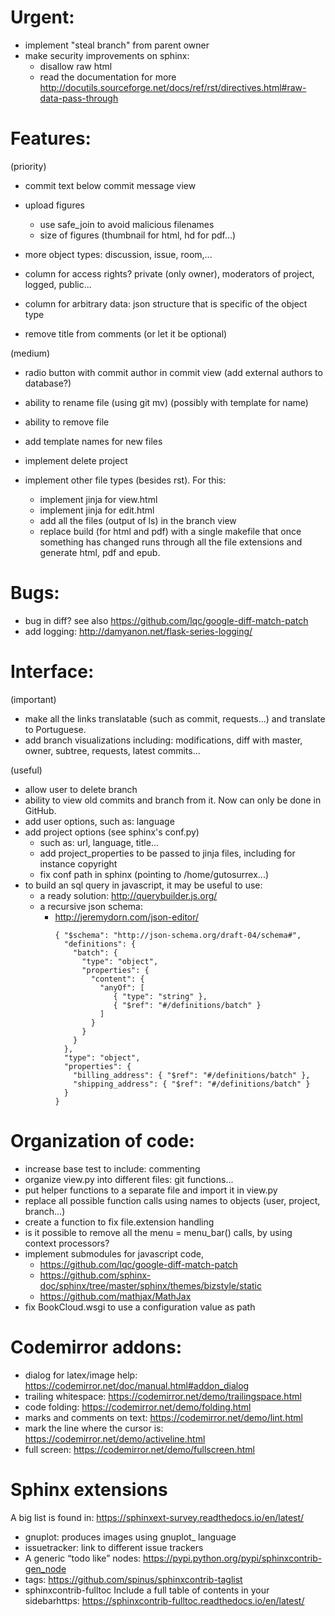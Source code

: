 # Urgent:

  - implement "steal branch" from parent owner
  - make security improvements on sphinx:
    - disallow raw html
    - read the documentation for more
      http://docutils.sourceforge.net/docs/ref/rst/directives.html#raw-data-pass-through

# Features:

  (priority)
  - commit text below commit message view
  - upload figures
    - use safe_join to avoid malicious filenames
    - size of figures (thumbnail for html, hd for pdf...)
  - more object types: discussion, issue, room,...
  - column for access rights? private (only owner), moderators of project, logged, public...
  - column for arbitrary data: json structure that is specific of the object type

  - remove title from comments (or let it be optional)

  (medium)
  - radio button with commit author in commit view (add external authors to database?)
  - ability to rename file (using git mv) (possibly with template for name)
  - ability to remove file
  - add template names for new files
  - implement delete project

  - implement other file types (besides rst). For this:
    - implement jinja for view<extension>.html
    - implement jinja for edit<extension>.html
    - add all the files (output of ls) in the branch view
    - replace build (for html and pdf) with a single makefile
      that once something has changed runs through all the
      file extensions and generate html, pdf and epub.

# Bugs:

  - bug in diff? see also https://github.com/lqc/google-diff-match-patch
  - add logging: http://damyanon.net/flask-series-logging/

# Interface:

  (important)
  - make all the links translatable (such as commit, requests...) and translate to Portuguese.
  - add branch visualizations including:
    modifications, diff with master, owner, subtree, requests, latest commits...

  (useful)
  - allow user to delete branch
  - ability to view old commits and branch from it. Now can only be done in GitHub.
  - add user options, such as: language
  - add project options  (see sphinx's conf.py)
    - such as: url, language, title...
    - add project_properties to be passed to jinja files, including for instance copyright
    - fix conf path in sphinx (pointing to /home/gutosurrex...)
  - to build an sql query in javascript, it may be useful to use:
    - a ready solution: http://querybuilder.js.org/
    - a recursive json schema:
      - http://jeremydorn.com/json-editor/
        ```
        { "$schema": "http://json-schema.org/draft-04/schema#",
          "definitions": {
            "batch": {
              "type": "object",
              "properties": {
                "content": {
                  "anyOf": [
                     { "type": "string" },
                     { "$ref": "#/definitions/batch" }
                  ]
                }
              }
            }
          },
          "type": "object",
          "properties": {
            "billing_address": { "$ref": "#/definitions/batch" },
            "shipping_address": { "$ref": "#/definitions/batch" }
          }
        }
        ```

# Organization of code:

  - increase base test to include: commenting
  - organize view.py into different files: git functions...
  - put helper functions to a separate file and import it in view.py
  - replace all possible function calls using names to objects (user, project, branch...)
  - create a function to fix file.extension handling
  - is it possible to remove all the menu = menu_bar() calls, by using context processors?
  - implement submodules for javascript code,
    - https://github.com/lqc/google-diff-match-patch
    - https://github.com/sphinx-doc/sphinx/tree/master/sphinx/themes/bizstyle/static
    - https://github.com/mathjax/MathJax
  - fix BookCloud.wsgi to use a configuration value as path

# Codemirror addons:

  - dialog for latex/image help: https://codemirror.net/doc/manual.html#addon_dialog
  - trailing whitespace: https://codemirror.net/demo/trailingspace.html
  - code folding: https://codemirror.net/demo/folding.html
  - marks and comments on text: https://codemirror.net/demo/lint.html
  - mark the line where the cursor is: https://codemirror.net/demo/activeline.html
  - full screen: https://codemirror.net/demo/fullscreen.html

# Sphinx extensions

A big list is found in:
https://sphinxext-survey.readthedocs.io/en/latest/

  - gnuplot: produces images using gnuplot_ language
  - issuetracker: link to different issue trackers
  - A generic “todo like” nodes: https://pypi.python.org/pypi/sphinxcontrib-gen_node
  - tags: https://github.com/spinus/sphinxcontrib-taglist
  - sphinxcontrib-fulltoc
    Include a full table of contents in your sidebarhttps:
    https://sphinxcontrib-fulltoc.readthedocs.io/en/latest/

